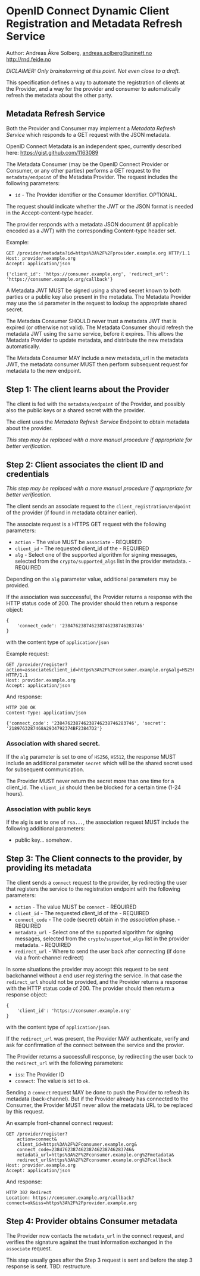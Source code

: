 # OpenID Connect Dynamic Client Registration and Metadata Refresh Service

Author: Andreas Åkre Solberg, andreas.solberg@uninett.no http://rnd.feide.no

*DICLAIMER: Only brainstorming at this point. Not even close to a draft.*

This specification defines a way to automate the registration of clients at the Provider, and a way for the provider and consumer to automatically refresh the metadata about the other party.

## Metadata Refresh Service

Both the Provider and Consumer may implement a *Metadata Refresh Service* which responds to a GET request with the JSON metadata.

OpenID Connect Metadata is an independent spec, currently described here: <https://gist.github.com/1163089>

The Metadata Consumer (may be the OpenID Connect Provider or Consumer, or any other parties) performs a GET request to the `metadata/endpoint` of the Metadata Provider. The request includes the following parameters:

* `id` - The Provider identifier or the Consumer Identifier. OPTIONAL.

The request should indicate whether the JWT or the JSON format is needed in the Accept-content-type header.

The provider responds with a metadata JSON document (if applicable encoded as a JWT) with the corresponding Content-type header set.

Example:

	GET /provider/metadata?id=https%3A%2F%2Fprovider.example.org HTTP/1.1
	Host: provider.example.org
	Accept: application/json
	
	{'client_id': 'https://consumer.example.org', 'redirect_url': 'https://consumer.example.org/callback'}


A Metadata JWT MUST be signed using a shared secret known to both parties or a public key also present in the metadata. The Metadata Provider may use the `id` parameter in the request to lookup the appropriate shared secret.

The Metadata Consumer SHOULD never trust a metadata JWT that is expired (or otherwise not valid). The Metadata Consumer should refresh the metadata JWT using the same service, before it expires. This allows the Metadata Provider to update metadata, and distribute the new metadata automatically.

The Metadata Consumer MAY include a new metadata_url in the metadata JWT, the metadata consumer MUST then perform subsequent request for metadata to the new endpoint.



## Step 1: The client learns about the Provider

The client is fed with the `metadata/endpoint` of the Provider, and possibly also the public keys or a shared secret with the provider.

The client uses the *Metadata Refresh Service* Endpoint to obtain metadata about the provider.

*This step may be replaced with a more manual procedure if appropriate for better verification.*




## Step 2: Client associates the client ID and credentials


*This step may be replaced with a more manual procedure if appropriate for better verification.*


The client sends an associate request to the `client_registration/endpoint` of the provider (if found in metadata obtainer earlier).

The associate request is a HTTPS GET request with the following parameters:

* `action` - The value MUST be `associate` - REQUIRED
* `client_id` - The requested client_id of the  - REQUIRED
* `alg` - Select one of the supported algorithm for signing messages, selected from the `crypto/supported_algs` list in the provider metadata. - REQUIRED

Depending on the `alg` parameter value, additional parameters may be provided.

If the association was succcessful, the Provider returns a response with the HTTP status code of 200. The provider should then return a response object:

	{
		'connect_code': '238476238746238746238746283746'
	}

with the content type of `application/json`

Example request:

	GET /provider/register?action=associate&client_id=https%3A%2F%2Fconsumer.example.org&alg=HS256 HTTP/1.1
	Host: provider.example.org
	Accept: application/json

And response:

	HTTP 200 OK
	Content-Type: application/json
	
	{'connect_code': '238476238746238746238746283746', 'secret': '2189763287468A2934792374BF23847D2'}


### Association with shared secret.

If the `alg` parameter is set to one of `HS256`, `HS512`, the response MUST include an additional parameter `secret` which will be the shared secret used for subsequent communication.

The Provider MUST never return the secret more than one time for a client_id. The `client_id` should then be blocked for a certain time (1-24 hours).

### Association with public keys

If the alg is set to one of `rsa...`, the association request MUST include the following additional parameters:

* public key... somehow..


## Step 3: The Client connects to the provider, by providing its metadata

The client sends a `connect` request to the provider, by redirecting the user that registers the service to the registration endpoint with the following parameters:

* `action` - The value MUST be `connect` - REQUIRED
* `client_id` - The requested client_id of the  - REQUIRED
* `connect_code` - The code (secret) obtain in the *association* phase. - REQUIRED
* `metadata_url` - Select one of the supported algorithm for signing messages, selected from the `crypto/supported_algs` list in the provider metadata. - REQUIRED
* `redirect_url` - Where to send the user back after connecting (if done via a front-channel redirect)

In some situations the provider may accept this request to be sent backchannel without a end user registering the service. In that case the `redirect_url` should not be provided, and the Provider returns a response with the HTTP status code of 200. The provider should then return a response object:

	{
		'client_id': 'https://consumer.example.org'
	}

with the content type of `application/json`.


If the `redirect_url` was present, the Provider MAY authenticate, verify and ask for confirmation of the connect between the service and the provier.

The Provider returns a successfull response, by redirecting the user back to the `redirect_url` with the following parameters:

* `iss`: The Provider ID
* `connect`: The value is set to `ok`.

Sending a `connect` request MAY be done to push the Provider to refresh its metadata (back-channel). But if the Provider already has connected to the Consumer, the Provider MUST never allow the metadata URL to be replaced by this request.


An example front-channel connect request:

	GET /provider/register?
		action=connect&
		client_id=https%3A%2F%2Fconsumer.example.org&
		connect_code=238476238746238746238746283746&
		metadata_url=https%3A%2F%2Fconsumer.example.org%2Fmetadata&
		redirect_url&https%3A%2F%2Fconsumer.example.org%2Fcallback
	Host: provider.example.org
	Accept: application/json

And response:

	HTTP 302 Redirect
	Location: https://consumer.example.org/callback?connect=ok&iss=https%3A%2F%2Fprovider.example.org


## Step 4: Provider obtains Consumer metadata

The Provider now contacts the `metadata_url` in the connect request, and verifies the signature against the trust information exchanged in the `associate` request.

This step usually goes after the Step 3 request is sent and before the step 3 response is sent. TBD: restructure.





